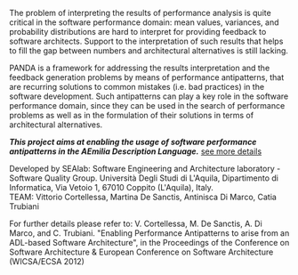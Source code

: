 The problem of interpreting the results of performance analysis is quite critical in the software performance domain: mean values, variances, and probability distributions are hard to interpret for providing feedback to software architects. Support to the interpretation of such results that helps to fill the gap between numbers and architectural alternatives is still lacking.

PANDA is a framework for addressing the results interpretation and the feedback generation problems by means of performance antipatterns, that are recurring solutions to common mistakes (i.e. bad practices) in the software development. Such antipatterns can play a key role in the software performance domain, since they can be used in the search of performance problems as well as in the formulation of their solutions in terms of architectural alternatives.

**_This project aims at enabling the usage of software performance antipatterns in the AEmilia Description Language._** [see more details](http://code.google.com/p/panda-aemilia/wiki/Main)

Developed by SEAlab: Software Engineering and Architecture laboratory - Software Quality Group. Università Degli Studi di L'Aquila, Dipartimento di Informatica, Via Vetoio 1, 67010 Coppito (L'Aquila), Italy.
<br />
TEAM: Vittorio Cortellessa, Martina De Sanctis, Antinisca Di Marco, Catia Trubiani


For further details please refer to:
V. Cortellessa, M. De Sanctis, A. Di Marco, and C. Trubiani.
"Enabling Performance Antipatterns to arise from an ADL-based Software Architecture",
in the Proceedings of the Conference on Software Architecture & European Conference on Software Architecture (WICSA/ECSA 2012)